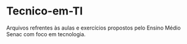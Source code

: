 # Tecnico-em-TI
Arquivos refrentes às aulas e exercícios propostos pelo Ensino Médio Senac com foco em tecnologia.
